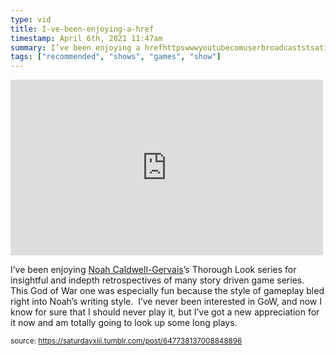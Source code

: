 ```yaml
---
type: vid
title: I-ve-been-enjoying-a-href
timestamp: April 6th, 2021 11:47am
summary: I’ve been enjoying a hrefhttpswwwyoutubecomuserbroadcaststsatic targetblankNoah CaldwellGervaisa’s Thorough Look series for insight
tags: ["recommended", "shows", "games", "show"]
---
```

<iframe width="500" height="281"  id="youtube_iframe" src="https://www.youtube.com/embed/apX3q5PCrQQ?feature=oembed&amp;enablejsapi=1&amp;origin=http://safe.txmblr.com&amp;wmode=opaque" frameborder="0" allow="accelerometer; autoplay; clipboard-write; encrypted-media; gyroscope; picture-in-picture" allowfullscreen></iframe>                    
                                            
I’ve been enjoying <a href="https://www.youtube.com/user/broadcaststsatic" target="_blank">Noah Caldwell-Gervais</a>’s Thorough Look series for insightful and indepth retrospectives of many story driven game series.  This God of War one was especially fun because the style of gameplay bled right into Noah’s writing style.  I’ve never been interested in GoW, and now I know for sure that I should never play it, but I’ve got a new appreciation for it now and am totally going to look up some long plays.
 
                                                    
<small>source: https://saturdayxiii.tumblr.com/post/647738137008848896</small>